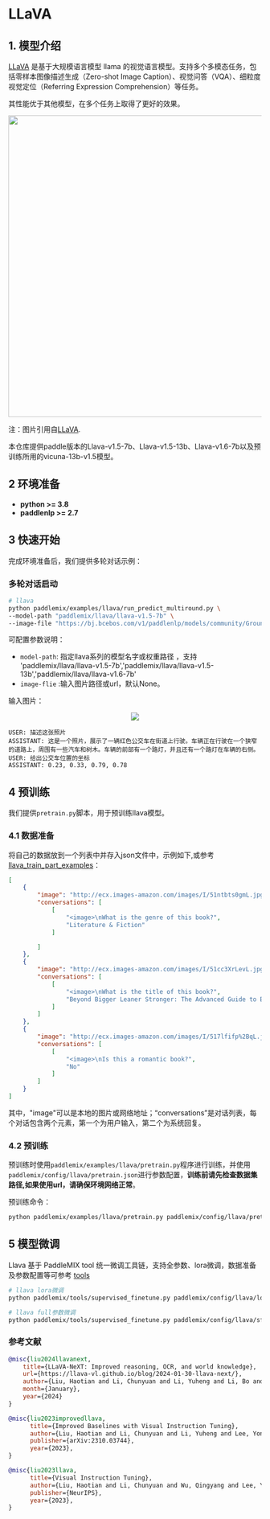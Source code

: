 # LLaVA

## 1. 模型介绍

[LLaVA](https://arxiv.org/pdf/2310.03744.pdf) 是基于大规模语言模型 llama 的视觉语言模型。支持多个多模态任务，包括零样本图像描述生成（Zero-shot Image Caption）、视觉问答（VQA）、细粒度视觉定位（Referring Expression Comprehension）等任务。

其性能优于其他模型，在多个任务上取得了更好的效果。

<p align="center">
  <img src="https://github.com/haotian-liu/LLaVA/blob/main/images/llava_v1_5_radar.jpg" align="middle" width = "600" />
</p>

注：图片引用自[LLaVA](https://github.com/haotian-liu/LLaVA).

本仓库提供paddle版本的Llava-v1.5-7b、Llava-v1.5-13b、Llava-v1.6-7b以及预训练所用的vicuna-13b-v1.5模型。


## 2 环境准备
- **python >= 3.8**
- **paddlenlp >= 2.7**

## 3 快速开始
完成环境准备后，我们提供多轮对话示例：

### 多轮对话启动
```bash
# llava
python paddlemix/examples/llava/run_predict_multiround.py \
--model-path "paddlemix/llava/llava-v1.5-7b" \
--image-file "https://bj.bcebos.com/v1/paddlenlp/models/community/GroundingDino/000000004505.jpg" \
```
可配置参数说明：
  * `model-path`: 指定llava系列的模型名字或权重路径 ，支持 'paddlemix/llava/llava-v1.5-7b','paddlemix/llava/llava-v1.5-13b','paddlemix/llava/llava-v1.6-7b'
  * `image-flie` :输入图片路径或url，默认None。



输入图片：<center><img src="https://github.com/LokeZhou/PaddleMIX/assets/13300429/95f73037-097e-4712-95be-17d5ca489f11" /></center>

```
USER: 描述这张照片
ASSISTANT: 这是一个照片，展示了一辆红色公交车在街道上行驶。车辆正在行驶在一个狭窄的道路上，周围有一些汽车和树木。车辆的前部有一个路灯，并且还有一个路灯在车辆的右侧。
USER: 给出公交车位置的坐标
ASSISTANT: 0.23, 0.33, 0.79, 0.78
```

## 4 预训练
我们提供`pretrain.py`脚本，用于预训练llava模型。

### 4.1 数据准备
将自己的数据放到一个列表中并存入json文件中，示例如下,或参考[llava_train_part_examples](https://bj.bcebos.com/v1/paddlenlp/models/community/paddlemix/llava/llava_train_examples.json)：
```json
[
    {
        "image": "http://ecx.images-amazon.com/images/I/51ntbts0gmL.jpg",
        "conversations": [
            [
                "<image>\nWhat is the genre of this book?",
                "Literature & Fiction"
            ]

        ]
    },
    {
        "image": "http://ecx.images-amazon.com/images/I/51cc3XrLevL.jpg",
        "conversations": [
            [
                "<image>\nWhat is the title of this book?",
                "Beyond Bigger Leaner Stronger: The Advanced Guide to Building Muscle, Staying Lean, and Getting Strong (The Build Muscle, Get Lean, and Stay Healthy Series)"
            ]
        ]
    },
    {
        "image": "http://ecx.images-amazon.com/images/I/517lfifp%2BqL.jpg",
        "conversations": [
            [
                "<image>\nIs this a romantic book?",
                "No"
            ]
        ]
    }
]

```
其中，"image"可以是本地的图片或网络地址；“conversations”是对话列表，每个对话包含两个元素，第一个为用户输入，第二个为系统回复。


### 4.2 预训练
预训练时使用`paddlemix/examples/llava/pretrain.py`程序进行训练，并使用`paddlemix/config/llava/pretrain.json`进行参数配置，**训练前请先检查数据集路径,如果使用url，请确保环境网络正常**。

预训练命令：
```bash
python paddlemix/examples/llava/pretrain.py paddlemix/config/llava/pretrain.json
```

## 5 模型微调
Llava 基于 PaddleMIX tool 统一微调工具链，支持全参数、lora微调，数据准备及参数配置等可参考 [tools](../../tools/README.md)

```bash
# llava lora微调
python paddlemix/tools/supervised_finetune.py paddlemix/config/llava/lora_sft_argument.json

# llava full参数微调
python paddlemix/tools/supervised_finetune.py paddlemix/config/llava/sft_argument.json
```

### 参考文献
```BibTeX
@misc{liu2024llavanext,
    title={LLaVA-NeXT: Improved reasoning, OCR, and world knowledge},
    url={https://llava-vl.github.io/blog/2024-01-30-llava-next/},
    author={Liu, Haotian and Li, Chunyuan and Li, Yuheng and Li, Bo and Zhang, Yuanhan and Shen, Sheng and Lee, Yong Jae},
    month={January},
    year={2024}
}

@misc{liu2023improvedllava,
      title={Improved Baselines with Visual Instruction Tuning},
      author={Liu, Haotian and Li, Chunyuan and Li, Yuheng and Lee, Yong Jae},
      publisher={arXiv:2310.03744},
      year={2023},
}

@misc{liu2023llava,
      title={Visual Instruction Tuning},
      author={Liu, Haotian and Li, Chunyuan and Wu, Qingyang and Lee, Yong Jae},
      publisher={NeurIPS},
      year={2023},
}
```
